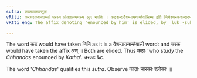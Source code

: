 ```yaml
---
sutra: कठचरकाल्लुक्
vRtti: करचरकशब्दाभ्यां परस्य प्रोक्तप्रत्ययस्य लुग् भवति । कठशब्दाद्वैशम्पायनान्तेवासिभ्य इति णिनेश्चरकशब्दादप्यणः ॥
vRtti_eng: The affix denoting 'enounced by him' is elided, by _luk_-substitution, after the words _Katha_ and _Charaka_.

---
```

The word कठ would have taken णिनि as it is a वैशम्पायनान्तेवासी word: and चरक would have taken the affix अण् ॥ Both are elided. Thus कठाः 'who study the _Chhandas_ enounced by _Katha_'. चरकाः &c.

The word '_Chhandas_' qualifies this _sutra_. Observe काठाः चारकाः श्लोकाः ॥